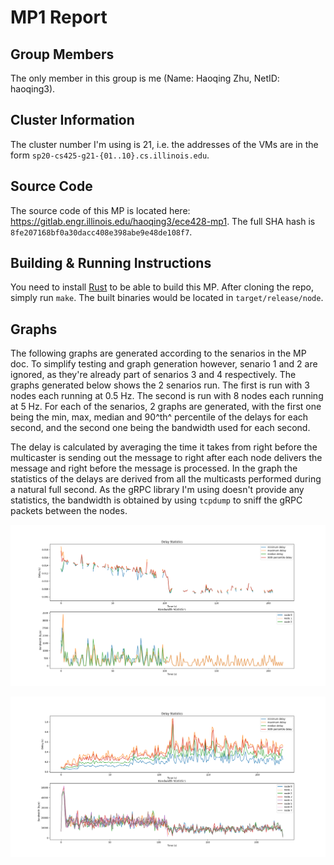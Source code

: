 <!-- Convert using [`pandoc`](https://pandoc.org/) -->
# MP1 Report

## Group Members

The only member in this group is me (Name: Haoqing Zhu, NetID: haoqing3).

## Cluster Information

The cluster number I'm using is 21, i.e. the addresses of the VMs are in the form `sp20-cs425-g21-{01..10}.cs.illinois.edu`.

## Source Code

The source code of this MP is located here: <https://gitlab.engr.illinois.edu/haoqing3/ece428-mp1>. The full SHA hash is `8fe207168bf0a30dacc408e398abe9e48de108f7`.

## Building & Running Instructions

You need to install [Rust](https://rust-lang.org) to be able to build this MP. After cloning the repo, simply run `make`. The built binaries would be located in `target/release/node`.

<!--TODO Protocol designs-->

## Graphs

The following graphs are generated according to the senarios in the MP doc. To simplify testing and graph generation however, senario 1 and 2 are ignored, as they're already part of senarios 3 and 4 respectively. The graphs generated below shows the 2 senarios run. The first is run with 3 nodes each running at 0.5 Hz. The second is run with 8 nodes each running at 5 Hz. For each of the senarios, 2 graphs are generated, with the first one being the min, max, median and 90^th^ percentile of the delays for each second, and the second one being the bandwidth used for each second.

The delay is calculated by averaging the time it takes from right before the multicaster is sending out the message to right after each node delivers the message and right before the message is processed. In the graph the statistics of the delays are derived from all the multicasts performed during a natural full second. As the gRPC library I'm using doesn't provide any statistics, the bandwidth is obtained by using `tcpdump` to sniff the gRPC packets between the nodes.

![Senario 3](senario-3.png)

![Senario 4](senario-4.png)
